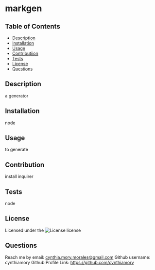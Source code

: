# markgen

  ## Table of Contents
  - [Description](#description)
  - [Installation](#installation)
  - [Usage](#usage)
  - [Contributiion](#contribution)
  - [Tests](#tests)
  - [License](#license)
  - [Questions](#questions)

  ## Description
  a generator

  ## Installation
  node

  ## Usage
  to generate

  ## Contribution
  install inquirer

  ## Tests
  node

  ## License
  Licensed under the ![License](https://img.shields.io/badge/License-MIT-blue.svg) license
 
  ## Questions
  Reach me by email: cynthia.mory.morales@gmail.com
  Github username: cynthiamory
  Github Profile Link: https://github.com/cynthiamory
